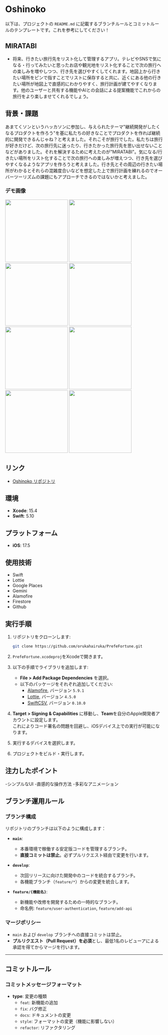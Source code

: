 # Oshinoko
以下は、プロジェクトの `README.md` に記載するブランチルールとコミットルールのテンプレートです。これを参考にしてください！

## MIRATABI
- 将来、行きたい旅行先をリスト化して管理するアプリ。テレビやSNSで気になる・行ってみたいと思ったお店や観光地をリスト化することで次の旅行への楽しみを増やしつつ、行き先を選びやすくしてくれます。地図上から行きたい場所をピンで指すことでリストに保存すると共に、近くにある他の行きたい場所が地図上で直感的にわかりやすく、旅行計画が建てやすくなります。他のユーザーと共有する機能やAIとの会話による提案機能でこれからの旅行をより楽しませてくれるでしょう。

## 背景・課題
あまてくソンというハッカソンに参加し、与えられたテーマ"継続開発がしたくなるプロダクトを作ろう"を基に私たちの好きなことでプロダクトを作れば継続的に開発できるんじゃね？と考えました。それこそが旅行でした。私たちは旅行が好きだけど、次の旅行先に迷ったり、行きたかった旅行先を思い出せないことなどがありました。それを解決するために考えたのが"MIRATABI"。気になる/行きたい場所をリスト化することで次の旅行への楽しみが増えつつ、行き先を選びやすくなるようなアプリを作ろうと考えました。行き先とその周辺の行きたい場所がわかるとそれらの混雑度合いなどを想定した上で旅行計画を練れるのでオーバーツーリズムの課題にもアプローチできるのではないかと考えました。

### デモ画像
<img src = "https://github.com/user-attachments/assets/38b3be2d-3d64-4d9c-bd2c-206b8601e218" width = "200">
<img src = "https://github.com/user-attachments/assets/e92961fe-4409-49d8-8460-088cabc85d90" width = "200">
<img src = "https://github.com/user-attachments/assets/79589473-fb7f-42b9-9bd9-79c2830c63f5" width = "200">
<img src = "https://github.com/user-attachments/assets/522bd275-3957-4a14-8494-278488fc289d" width = "200">
<img src = "https://github.com/user-attachments/assets/71e1fbd1-16f4-4cef-9c8b-2a7056a7d704" width = "200">
<img src = "https://github.com/user-attachments/assets/4d5a6f95-edf2-486c-a7eb-14789fb8fdfe" width = "200">
<img src = "https://github.com/user-attachments/assets/2f962df0-dd71-4034-9245-bfe53b4353a4" width = "200">
<img src = "https://github.com/user-attachments/assets/6dcca820-9682-436a-8023-dfebea095bb4" width = "200">



## リンク
- [Oshinoko リポジトリ](https://github.com/orukahairuka/Oshinoko)

## 環境
- **Xcode**: 15.4
- **Swift**: 5.10

## プラットフォーム
- **iOS**: 17.5

## 使用技術
- Swift
- Lottie
- Google Places 
- Gemini
- Alamofire
- Firestore
- Github

## 実行手順
1. リポジトリをクローンします:
   ```bash
   git clone https://github.com/orukahairuka/PrefeFortune.git
   ```
2. `PrefeFortune.xcodeproj`をXcodeで開きます。

3. 以下の手順でライブラリを追加します:
   - **File > Add Package Dependencies** を選択。
   - 以下のパッケージをそれぞれ追加してください:
     - [Alamofire](https://github.com/Alamofire/Alamofire.git), バージョン `5.9.1`
     - [Lottie](https://github.com/airbnb/lottie-ios), バージョン `4.5.0`
     - [SwiftCSV](https://github.com/naoty/SwiftCSV.git), バージョン `0.10.0`

4. **Target > Signing & Capabilities** に移動し、**Team**を自分のApple開発者アカウントに設定します。  
   これによりコード署名の問題を回避し、iOSデバイス上での実行が可能になります。

5. 実行するデバイスを選択します。

6. プロジェクトをビルド・実行します。

## 注力したポイント
-シンプルなUI
-直感的な操作方法
-多彩なアニメーション

## ブランチ運用ルール
### ブランチ構成
リポジトリのブランチは以下のように構成します：

- **`main`**:
  - 本番環境で稼働する安定版コードを管理するブランチ。
  - **直接コミットは禁止**。必ずプルリクエスト経由で変更を行います。

- **`develop`**:
  - 次回リリースに向けた開発中のコードを統合するブランチ。
  - 各機能ブランチ（`feature/*`）からの変更を統合します。

- **`feature/{機能名}`**:
  - 新機能や改修を開発するための一時的なブランチ。
  - 命名例: `feature/user-authentication`, `feature/add-api`

### マージポリシー
- `main` および `develop` ブランチへの直接コミットは禁止。
- **プルリクエスト（Pull Request）を必須**とし、最低1名のレビューアによる承認を得てからマージを行います。

---

## コミットルール

### コミットメッセージフォーマット

- **type**: 変更の種類
  - `feat`: 新機能の追加
  - `fix`: バグ修正
  - `docs`: ドキュメントの変更
  - `style`: フォーマットの変更（機能に影響しない）
  - `refactor`: リファクタリング

